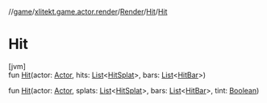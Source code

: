 //[game](../../../../index.md)/[xlitekt.game.actor.render](../../index.md)/[Render](../index.md)/[Hit](index.md)/[Hit](-hit.md)

# Hit

[jvm]\
fun [Hit](-hit.md)(actor: [Actor](../../../xlitekt.game.actor/-actor/index.md), hits: [List](https://kotlinlang.org/api/latest/jvm/stdlib/kotlin.collections/-list/index.html)&lt;[HitSplat](../../-hit-splat/index.md)&gt;, bars: [List](https://kotlinlang.org/api/latest/jvm/stdlib/kotlin.collections/-list/index.html)&lt;[HitBar](../../-hit-bar/index.md)&gt;)

fun [Hit](-hit.md)(actor: [Actor](../../../xlitekt.game.actor/-actor/index.md), splats: [List](https://kotlinlang.org/api/latest/jvm/stdlib/kotlin.collections/-list/index.html)&lt;[HitSplat](../../-hit-splat/index.md)&gt;, bars: [List](https://kotlinlang.org/api/latest/jvm/stdlib/kotlin.collections/-list/index.html)&lt;[HitBar](../../-hit-bar/index.md)&gt;, tint: [Boolean](https://kotlinlang.org/api/latest/jvm/stdlib/kotlin/-boolean/index.html))
